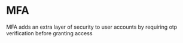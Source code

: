 # MFA
MFA adds an extra layer of security to user accounts by requiring otp verification before granting access
